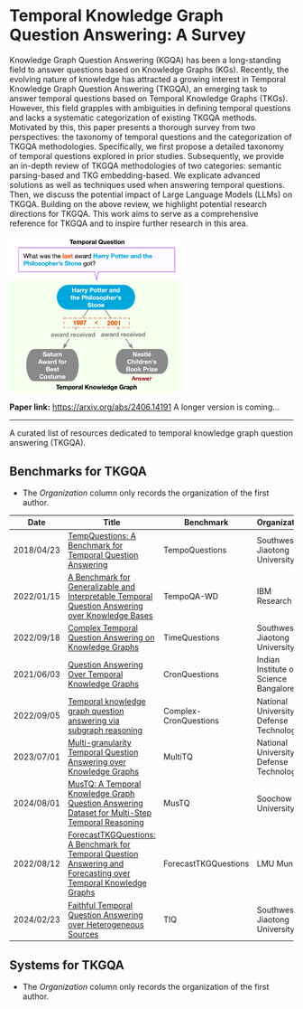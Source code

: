 # Temporal Knowledge Graph Question Answering: A Survey

Knowledge Graph Question Answering (KGQA) has been a long-standing field to answer questions based on Knowledge Graphs (KGs). Recently, the evolving nature of knowledge has attracted a growing interest in Temporal Knowledge Graph Question Answering (TKGQA), an emerging task to answer temporal questions based on Temporal Knowledge Graphs (TKGs). However, this field grapples with ambiguities in defining temporal questions and lacks a systematic categorization of existing TKGQA methods. Motivated by this, this paper presents a thorough survey from two perspectives: the taxonomy of temporal questions and the categorization of TKGQA methodologies. Specifically, we first propose a detailed taxonomy of temporal questions explored in prior studies. Subsequently, we provide an in-depth review of TKGQA methodologies of two categories: semantic parsing-based and TKG embedding-based. We explicate advanced solutions as well as techniques used when answering temporal questions. Then, we discuss the potential impact of Large Language Models (LLMs) on TKGQA. Building on the above review, we highlight potential research directions for TKGQA. This work aims to serve as a comprehensive reference for TKGQA and to inspire further research in this area.

<img src="./figures/intro-task.png" alt="intro-task" style="zoom:30%;" />

**Paper link:** https://arxiv.org/abs/2406.14191
A longer version is coming...

---
A curated list of resources dedicated to temporal knowledge graph question answering (TKGQA).

## Benchmarks for TKGQA

- The *Organization* column only records the organization of the first author.

| Date       | Title                                                        | Benchmark             | Organization                              | Code                                                | Leaderboard                                                  |
| ---------- | ------------------------------------------------------------ | --------------------- | ----------------------------------------- | --------------------------------------------------- | ------------------------------------------------------------ |
| 2018/04/23 | [TempQuestions: A Benchmark for Temporal Question Answering](https://dl.acm.org/doi/10.1145/3184558.3191536) | TempoQuestions        | Southwest Jiaotong University             | [Code](https://github.com/zhenjia2017/tequila)      | [Leaderboard](https://paperswithcode.com/sota/question-answering-on-tempquestions) |
| 2022/01/15 | [A Benchmark for Generalizable and Interpretable Temporal Question Answering over Knowledge Bases](https://arxiv.org/abs/2201.05793) | TempoQA-WD            | IBM Research                              | [Code](https://github.com/IBM/tempqa-wd)            | [Leaderboard](https://paperswithcode.com/sota/question-answering-on-tempqa-wd) |
| 2022/09/18 | [Complex Temporal Question Answering on Knowledge Graphs](https://arxiv.org/abs/2109.08935) | TimeQuestions         | Southwest Jiaotong University             | [Code](https://exaqt.mpi-inf.mpg.de/)               | [Leaderboard](https://paperswithcode.com/sota/question-answering-on-timequestions) |
| 2021/06/03 | [Question Answering Over Temporal Knowledge Graphs](https://arxiv.org/abs/2106.01515) | CronQuestions         | Indian Institute of Science Bangalore     | [Code](https://github.com/apoorvumang/CronKGQA)     | [Leaderboard](https://paperswithcode.com/sota/question-answering-on-cronquestions) |
| 2022/09/05 | [Temporal knowledge graph question answering via subgraph reasoning](https://dl.acm.org/doi/10.1016/j.knosys.2022.109134) | Complex-CronQuestions | National University of Defense Technology | [Code](https://github.com/czy1999/SubGTR)           | [Leaderboard](https://paperswithcode.com/sota/question-answering-on-complex-cronquestions) |
| 2023/07/01 | [Multi-granularity Temporal Question Answering over Knowledge Graphs](https://aclanthology.org/2023.acl-long.637.pdf) | MultiTQ               | National University of Defense Technology | [Code](https://github.com/czy1999/MultiTQ)          | [Leaderboard](https://paperswithcode.com/sota/question-answering-on-multitq) |
| 2024/08/01 | [MusTQ: A Temporal Knowledge Graph Question Answering Dataset for Multi-Step Temporal Reasoning](https://aclanthology.org/2024.findings-acl.696.pdf) | MusTQ                 | Soochow University                        |                                                     |                                                              |
| 2022/08/12 | [ForecastTKGQuestions: A Benchmark for Temporal Question Answering and Forecasting over Temporal Knowledge Graphs](https://arxiv.org/abs/2208.06501) | ForecastTKGQuestions  | LMU Muni                                  | [Code](https://github.com/ZifengDing/ForecastTKGQA) | [Leaderboard](https://paperswithcode.com/sota/question-answering-on-timequestions) |
| 2024/02/23 | [Faithful Temporal Question Answering over Heterogeneous Sources](https://arxiv.org/abs/2402.15400) | TIQ                   | Southwest Jiaotong University             | [Code](https://github.com/zhenjia2017/TIQ)          | [Leaderboard](https://faith.mpi-inf.mpg.de/)                 |



## Systems for TKGQA

- The *Organization* column only records the organization of the first author.

